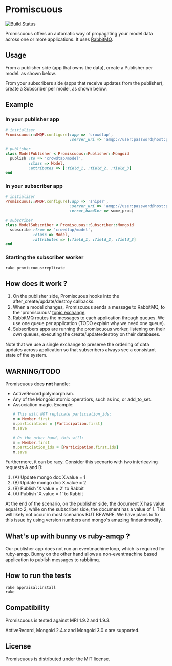 Promiscuous
===========

[![Build Status](https://secure.travis-ci.org/crowdtap/promiscuous.png?branch=master)](https://secure.travis-ci.org/crowdtap/promiscuous)

Promiscuous offers an automatic way of propagating your model data across one or
more applications.
It uses [RabbitMQ](http://www.rabbitmq.com/).

Usage
------

From a publisher side (app that owns the data), create a Publisher per model.
as shown below.

From your subscribers side (apps that receive updates from the publisher),
create a Subscriber per model, as shown below.

Example
--------

### In your publisher app

```ruby
# initializer
Promiscuous::AMQP.configure(:app => 'crowdtap',
                            :server_uri => 'amqp://user:password@host:port/vhost')

# publisher
class ModelPublisher < Promiscuous::Publisher::Mongoid
  publish :to => 'crowdtap/model',
          :class => Model,
          :attributes => [:field_1, :field_2, :field_3]
end
```

### In your subscriber app

```ruby
# initializer
Promiscuous::AMQP.configure(:app => 'sniper',
                            :server_uri => 'amqp://user:password@host:port/vhost',
                            :error_handler => some_proc)

# subscriber
class ModelSubscriber < Promiscuous::Subscriber::Mongoid
  subscribe :from => 'crowdtap/model',
            :class => Model,
            :attributes => [:field_1, :field_2, :field_3]
end
```

### Starting the subscriber worker

    rake promiscuous:replicate

How does it work ?
------------------

1. On the publisher side, Promiscuous hooks into the after_create/update/destroy callbacks.
2. When a model changes, Promiscuous sends a message to RabbitMQ, to the
   'promiscuous' [topic exchange](http://www.rabbitmq.com/tutorials/tutorial-five-python.html).
3. RabbitMQ routes the messages to each application through queues.
   We use one queue per application (TODO explain why we need one queue).
4. Subscribers apps are running the promiscuous worker, listening on their own queues,
   executing the create/update/destroy on their databases.

Note that we use a single exchange to preserve the ordering of data updates
across application so that subscribers always see a consistant state of the
system.

WARNING/TODO
------------

Promiscuous does **not** handle:
- ActiveRecord polymorphism.
- Any of the Mongoid atomic operatiors, such as inc, or add_to_set.
- Association magic. Example:
  ```ruby
  # This will NOT replicate particiation_ids:
  m = Member.first
  m.particiations = [Participation.first]
  m.save
  
  # On the other hand, this will:
  m = Member.first
  m.particiation_ids = [Participation.first.ids]
  m.save
  ```

Furthermore, it can be racy. Consider this scenario with two interleaving
requests A and B:

1. (A) Update mongo doc X.value = 1
2. (B) Update mongo doc X.value = 2
3. (B) Publish 'X.value = 2' to Rabbit
4. (A) Publish 'X.value = 1' to Rabbit

At the end of the scenario, on the publisher side, the document X has value
equal to 2, while on the subscriber side, the document has a value of 1.  This
will likely not occur in most scenarios BUT BEWARE.  We have plans to fix this
issue by using version numbers and mongo's amazing findandmodify.

What's up with bunny vs ruby-amqp ?
-----------------------------------

Our publisher app does not run an eventmachine loop, which is required for
ruby-amqp. Bunny on the other hand allows a non-eventmachine based application
to publish messages to rabbitmq.

How to run the tests
--------------------

    rake appraisal:install
    rake

Compatibility
-------------

Promiscuous is tested against MRI 1.9.2 and 1.9.3.

ActiveRecord, Mongoid 2.4.x and Mongoid 3.0.x are supported.

License
-------

Promiscuous is distributed under the MIT license.
